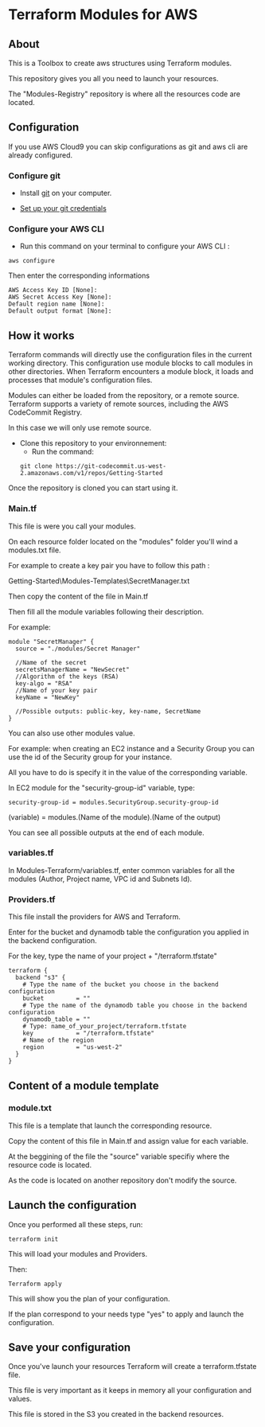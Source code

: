 # Terraform Modules for AWS

## About

This is a Toolbox to create aws structures using Terraform modules.

This repository gives you all you need to launch your resources.

The "Modules-Registry" repository is where all the resources code are located.

## Configuration

If you use AWS Cloud9 you can skip configurations as git and aws cli are already configured.

### Configure git

- Install [git](https://git-scm.com/downloads) on your computer.

- [Set up your git credentials](https://docs.aws.amazon.com/codecommit/latest/userguide/setting-up-gc.html)


### Configure your AWS CLI

- Run this command on your terminal to configure your AWS CLI :
```
aws configure
```

Then enter the corresponding informations 

```
AWS Access Key ID [None]: 
AWS Secret Access Key [None]: 
Default region name [None]: 
Default output format [None]: 
```

## How it works 

Terraform commands will directly use the configuration files in the current working directory. This configuration use module blocks to call modules in other directories. When Terraform encounters a module block, it loads and processes that module's configuration files.

Modules can either be loaded from the repository, or a remote source. Terraform supports a variety of remote sources, including the AWS CodeCommit Registry.

In this case we will only use remote source.

- Clone this repository to your environnement:
  - Run the command:
  ```
  git clone https://git-codecommit.us-west-2.amazonaws.com/v1/repos/Getting-Started
  ```

Once the repository is cloned you can start using it.

### Main.tf

This file is were you call your modules.

On each resource folder located on the "modules" folder you'll wind a modules.txt file.

For example to create a key pair you have to follow this path :

Getting-Started\Modules-Templates\SecretManager.txt

Then copy the content of the file in Main.tf

Then fill all the module variables following their description.

For example:

```
module "SecretManager" {
  source = "./modules/Secret Manager"

  //Name of the secret
  secretsManagerName = "NewSecret"
  //Algorithm of the keys (RSA)
  key-algo = "RSA"
  //Name of your key pair
  keyName = "NewKey"

  //Possible outputs: public-key, key-name, SecretName
}
```

You can also use other modules value.

For example: when creating an EC2 instance and a Security Group you can use the id of the Security group for your instance.

All you have to do is specify it in the value of the corresponding variable.

In EC2 module for the "security-group-id" variable, type:

```
security-group-id = modules.SecurityGroup.security-group-id
```

(variable) = modules.(Name of the module).(Name of the output)

You can see all possible outputs at the end of each module.

### variables.tf

In Modules-Terraform/variables.tf, enter common variables for all the modules (Author, Project name, VPC id and Subnets Id).

### Providers.tf

This file install the providers for AWS and Terraform.

Enter for the bucket and dynamodb table the configuration you applied in the backend configuration.

For the key, type the name of your project + "/terraform.tfstate"

```
terraform {
  backend "s3" {
    # Type the name of the bucket you choose in the backend configuration 
    bucket         = ""
    # Type the name of the dynamodb table you choose in the backend configuration 
    dynamodb_table = ""
    # Type: name_of_your_project/terraform.tfstate
    key            = "/terraform.tfstate"
    # Name of the region
    region         = "us-west-2"
  }
}
```

## Content of a module template

### module.txt

This file is a template that launch the corresponding resource.

Copy the content of this file in Main.tf and assign value for each variable.

At the beggining of the file the "source" variable specifiy where the resource code is located.

As the code is located on another repository don't modify the source.

## Launch the configuration

Once you performed all these steps, run:

```
terraform init
```
This will load your modules and Providers.

Then:
```
Terraform apply
```
This will show you the plan of your configuration.

If the plan correspond to your needs type "yes" to apply and launch the configuration.

## Save your configuration

Once you've launch your resources Terraform will create a terraform.tfstate file.

This file is very important as it keeps in memory all your configuration and values.

This file is stored in the S3 you created in the backend resources.
